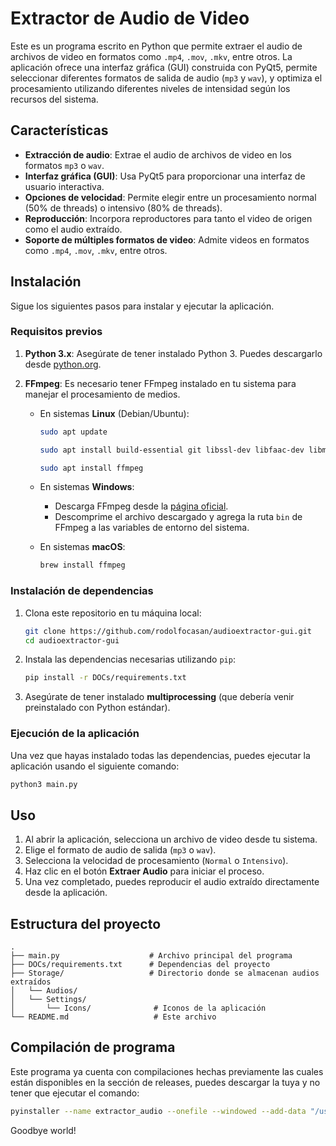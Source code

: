 # Extractor de Audio de Video

Este es un programa escrito en Python que permite extraer el audio de archivos de video en formatos como `.mp4`, `.mov`, `.mkv`, entre otros. La aplicación ofrece una interfaz gráfica (GUI) construida con PyQt5, permite seleccionar diferentes formatos de salida de audio (`mp3` y `wav`), y optimiza el procesamiento utilizando diferentes niveles de intensidad según los recursos del sistema.

## Características

- **Extracción de audio**: Extrae el audio de archivos de video en los formatos `mp3` o `wav`.
- **Interfaz gráfica (GUI)**: Usa PyQt5 para proporcionar una interfaz de usuario interactiva.
- **Opciones de velocidad**: Permite elegir entre un procesamiento normal (50% de threads) o intensivo (80% de threads).
- **Reproducción**: Incorpora reproductores para tanto el video de origen como el audio extraído.
- **Soporte de múltiples formatos de video**: Admite videos en formatos como `.mp4`, `.mov`, `.mkv`, entre otros.

## Instalación

Sigue los siguientes pasos para instalar y ejecutar la aplicación.

### Requisitos previos

1. **Python 3.x**: Asegúrate de tener instalado Python 3. Puedes descargarlo desde [python.org](https://www.python.org/downloads/).
2. **FFmpeg**: Es necesario tener FFmpeg instalado en tu sistema para manejar el procesamiento de medios.

   - En sistemas **Linux** (Debian/Ubuntu):

     ```bash
     sudo apt update
     ```
     ```bash
     sudo apt install build-essential git libssl-dev libfaac-dev libmp3lame-dev libx264-dev libxvidcore-dev libvorbis-dev libtheora-dev
     ```
     ```bash
     sudo apt install ffmpeg
     ```

   - En sistemas **Windows**:
     - Descarga FFmpeg desde la [página oficial](https://ffmpeg.org/download.html).
     - Descomprime el archivo descargado y agrega la ruta `bin` de FFmpeg a las variables de entorno del sistema.
   
   - En sistemas **macOS**:

     ```bash
     brew install ffmpeg
     ```

### Instalación de dependencias

1. Clona este repositorio en tu máquina local:

   ```bash
   git clone https://github.com/rodolfocasan/audioextractor-gui.git
   cd audioextractor-gui
   ```

2. Instala las dependencias necesarias utilizando `pip`:

   ```bash
   pip install -r DOCs/requirements.txt
   ```

3. Asegúrate de tener instalado **multiprocessing** (que debería venir preinstalado con Python estándar).

### Ejecución de la aplicación

Una vez que hayas instalado todas las dependencias, puedes ejecutar la aplicación usando el siguiente comando:

```bash
python3 main.py
```

## Uso

1. Al abrir la aplicación, selecciona un archivo de video desde tu sistema.
2. Elige el formato de audio de salida (`mp3` o `wav`).
3. Selecciona la velocidad de procesamiento (`Normal` o `Intensivo`).
4. Haz clic en el botón **Extraer Audio** para iniciar el proceso.
5. Una vez completado, puedes reproducir el audio extraído directamente desde la aplicación.

## Estructura del proyecto

```plaintext
.
├── main.py                    # Archivo principal del programa
├── DOCs/requirements.txt      # Dependencias del proyecto
├── Storage/                   # Directorio donde se almacenan audios extraídos
│   └── Audios/
│   └── Settings/
│       └── Icons/              # Iconos de la aplicación
└── README.md                   # Este archivo
```

## Compilación de programa
Este programa ya cuenta con compilaciones hechas previamente las cuales están disponibles en la sección de releases, puedes descargar la tuya y no tener que ejecutar el comando:

```bash
pyinstaller --name extractor_audio --onefile --windowed --add-data "/usr/bin/ffmpeg:." main.py
```

Goodbye world!
